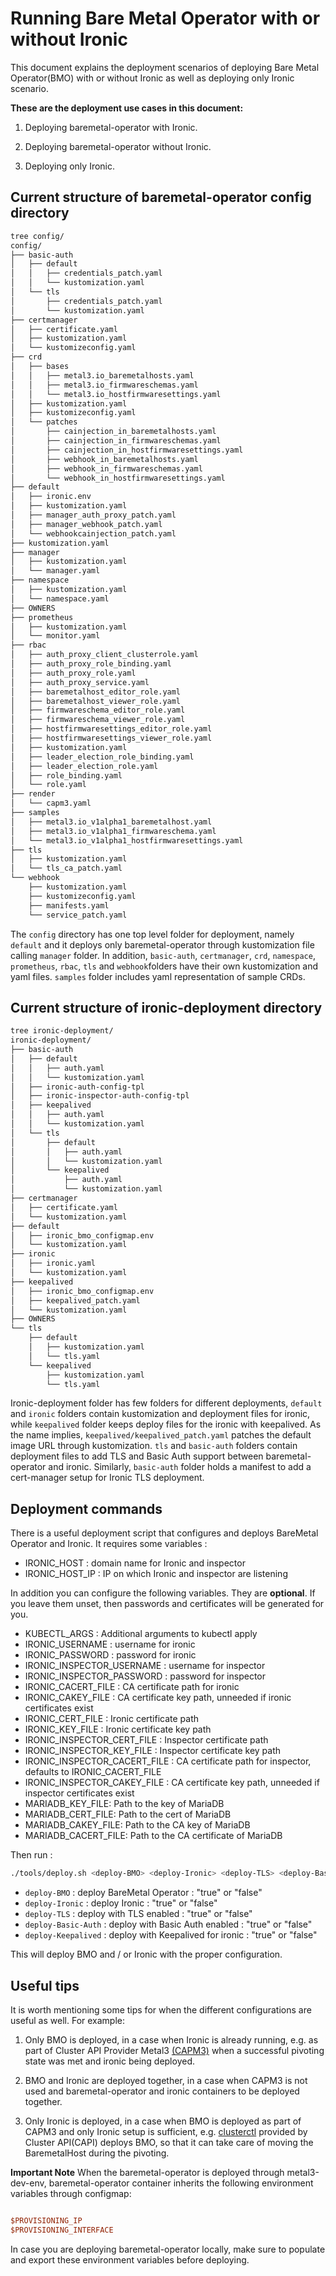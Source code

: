 # Running Bare Metal Operator with or without Ironic

This document explains the deployment scenarios of deploying Bare Metal
Operator(BMO) with or without Ironic as well as deploying only Ironic scenario.

**These are the deployment use cases in this document:**

1. Deploying baremetal-operator with Ironic.

2. Deploying baremetal-operator without Ironic.

3. Deploying only Ironic.

## Current structure of baremetal-operator config directory

```diff
tree config/
config/
├── basic-auth
│   ├── default
│   │   ├── credentials_patch.yaml
│   │   └── kustomization.yaml
│   └── tls
│       ├── credentials_patch.yaml
│       └── kustomization.yaml
├── certmanager
│   ├── certificate.yaml
│   ├── kustomization.yaml
│   └── kustomizeconfig.yaml
├── crd
│   ├── bases
│   │   ├── metal3.io_baremetalhosts.yaml
│   │   ├── metal3.io_firmwareschemas.yaml
│   │   └── metal3.io_hostfirmwaresettings.yaml
│   ├── kustomization.yaml
│   ├── kustomizeconfig.yaml
│   └── patches
│       ├── cainjection_in_baremetalhosts.yaml
│       ├── cainjection_in_firmwareschemas.yaml
│       ├── cainjection_in_hostfirmwaresettings.yaml
│       ├── webhook_in_baremetalhosts.yaml
│       ├── webhook_in_firmwareschemas.yaml
│       └── webhook_in_hostfirmwaresettings.yaml
├── default
│   ├── ironic.env
│   ├── kustomization.yaml
│   ├── manager_auth_proxy_patch.yaml
│   ├── manager_webhook_patch.yaml
│   └── webhookcainjection_patch.yaml
├── kustomization.yaml
├── manager
│   ├── kustomization.yaml
│   └── manager.yaml
├── namespace
│   ├── kustomization.yaml
│   └── namespace.yaml
├── OWNERS
├── prometheus
│   ├── kustomization.yaml
│   └── monitor.yaml
├── rbac
│   ├── auth_proxy_client_clusterrole.yaml
│   ├── auth_proxy_role_binding.yaml
│   ├── auth_proxy_role.yaml
│   ├── auth_proxy_service.yaml
│   ├── baremetalhost_editor_role.yaml
│   ├── baremetalhost_viewer_role.yaml
│   ├── firmwareschema_editor_role.yaml
│   ├── firmwareschema_viewer_role.yaml
│   ├── hostfirmwaresettings_editor_role.yaml
│   ├── hostfirmwaresettings_viewer_role.yaml
│   ├── kustomization.yaml
│   ├── leader_election_role_binding.yaml
│   ├── leader_election_role.yaml
│   ├── role_binding.yaml
│   └── role.yaml
├── render
│   └── capm3.yaml
├── samples
│   ├── metal3.io_v1alpha1_baremetalhost.yaml
│   ├── metal3.io_v1alpha1_firmwareschema.yaml
│   └── metal3.io_v1alpha1_hostfirmwaresettings.yaml
├── tls
│   ├── kustomization.yaml
│   └── tls_ca_patch.yaml
└── webhook
    ├── kustomization.yaml
    ├── kustomizeconfig.yaml
    ├── manifests.yaml
    └── service_patch.yaml
```

The `config` directory has one top level folder for deployment, namely `default`
and it deploys only baremetal-operator through kustomization file calling
`manager` folder. In addition, `basic-auth`, `certmanager`, `crd`, `namespace`,
`prometheus`, `rbac`, `tls` and `webhook`folders have their own kustomization
and yaml files. `samples` folder includes yaml representation of sample CRDs.

## Current structure of ironic-deployment directory

```diff
tree ironic-deployment/
ironic-deployment/
├── basic-auth
│   ├── default
│   │   ├── auth.yaml
│   │   └── kustomization.yaml
│   ├── ironic-auth-config-tpl
│   ├── ironic-inspector-auth-config-tpl
│   ├── keepalived
│   │   ├── auth.yaml
│   │   └── kustomization.yaml
│   └── tls
│       ├── default
│       │   ├── auth.yaml
│       │   └── kustomization.yaml
│       └── keepalived
│           ├── auth.yaml
│           └── kustomization.yaml
├── certmanager
│   ├── certificate.yaml
│   └── kustomization.yaml
├── default
│   ├── ironic_bmo_configmap.env
│   └── kustomization.yaml
├── ironic
│   ├── ironic.yaml
│   └── kustomization.yaml
├── keepalived
│   ├── ironic_bmo_configmap.env
│   ├── keepalived_patch.yaml
│   └── kustomization.yaml
├── OWNERS
└── tls
    ├── default
    │   ├── kustomization.yaml
    │   └── tls.yaml
    └── keepalived
        ├── kustomization.yaml
        └── tls.yaml
```

Ironic-deployment folder has few folders for different deployments, `default`
and `ironic` folders contain kustomization and deployment files for ironic, while
`keepalived` folder keeps deploy files for the ironic with keepalived. As the name
implies, `keepalived/keepalived_patch.yaml` patches the default image URL through
kustomization. `tls` and `basic-auth` folders contain deployment files to add TLS
and Basic Auth support between baremetal-operator and ironic. Similarly,
`basic-auth` folder holds a manifest to add a cert-manager setup for Ironic TLS
deployment.

## Deployment commands

There is a useful deployment script that configures and deploys BareMetal
Operator and Ironic. It requires some variables :

- IRONIC_HOST : domain name for Ironic and inspector
- IRONIC_HOST_IP : IP on which Ironic and inspector are listening

In addition you can configure the following variables. They are **optional**.
If you leave them unset, then passwords and certificates will be generated
for you.

- KUBECTL_ARGS : Additional arguments to kubectl apply
- IRONIC_USERNAME : username for ironic
- IRONIC_PASSWORD : password for ironic
- IRONIC_INSPECTOR_USERNAME : username for inspector
- IRONIC_INSPECTOR_PASSWORD : password for inspector
- IRONIC_CACERT_FILE : CA certificate path for ironic
- IRONIC_CAKEY_FILE : CA certificate key path, unneeded if ironic
  certificates exist
- IRONIC_CERT_FILE : Ironic certificate path
- IRONIC_KEY_FILE : Ironic certificate key path
- IRONIC_INSPECTOR_CERT_FILE : Inspector certificate path
- IRONIC_INSPECTOR_KEY_FILE : Inspector certificate key path
- IRONIC_INSPECTOR_CACERT_FILE : CA certificate path for inspector, defaults to
  IRONIC_CACERT_FILE
- IRONIC_INSPECTOR_CAKEY_FILE : CA certificate key path, unneeded if inspector
  certificates exist
- MARIADB_KEY_FILE: Path to the key of MariaDB
- MARIADB_CERT_FILE:  Path to the cert of MariaDB
- MARIADB_CAKEY_FILE: Path to the CA key of MariaDB
- MARIADB_CACERT_FILE: Path to the CA certificate of MariaDB

Then run :

```sh
./tools/deploy.sh <deploy-BMO> <deploy-Ironic> <deploy-TLS> <deploy-Basic-Auth> <deploy-Keepalived>
```

- `deploy-BMO` : deploy BareMetal Operator : "true" or "false"
- `deploy-Ironic` : deploy Ironic : "true" or "false"
- `deploy-TLS` : deploy with TLS enabled : "true" or "false"
- `deploy-Basic-Auth` : deploy with Basic Auth enabled : "true" or "false"
- `deploy-Keepalived` : deploy with Keepalived for ironic : "true" or "false"

This will deploy BMO and / or Ironic with the proper configuration.

## Useful tips

It is worth mentioning some tips for when the different configurations are
useful as well. For example:

1. Only BMO is deployed, in  a case when Ironic is already running, e.g. as part
   of Cluster API Provider Metal3
   [(CAPM3)](https://github.com/goshlanguage/cluster-api-provider-metal3) when
   a successful pivoting state was met and ironic being deployed.

2. BMO and Ironic are deployed together, in a case when CAPM3 is not used and
   baremetal-operator and ironic containers to be deployed together.

3. Only Ironic is deployed, in a case when BMO is deployed as part of CAPM3 and
   only Ironic setup is sufficient, e.g.
   [clusterctl](https://cluster-api.sigs.k8s.io/clusterctl/commands/move.html)
   provided by Cluster API(CAPI) deploys BMO, so that it can take care of moving
   the BaremetalHost during the pivoting.

**Important Note**
When the baremetal-operator is deployed through metal3-dev-env, baremetal-operator
container inherits the following environment variables through configmap:

```ini

$PROVISIONING_IP
$PROVISIONING_INTERFACE

```

In case you are deploying baremetal-operator locally, make sure to populate and
export these environment variables before deploying.
